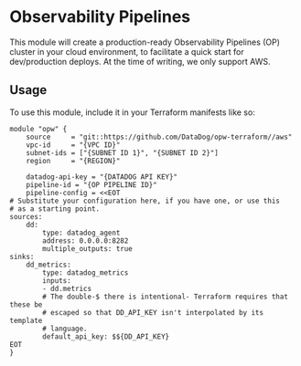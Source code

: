 # Observability Pipelines
This module will create a production-ready Observability Pipelines (OP) cluster in your cloud environment, to facilitate a quick start for dev/production deploys. At the time of writing, we only support AWS.

## Usage
To use this module, include it in your Terraform manifests like so:

```
module "opw" {
    source     = "git::https://github.com/DataDog/opw-terraform//aws"
    vpc-id     = "{VPC ID}"
    subnet-ids = ["{SUBNET ID 1}", "{SUBNET ID 2}"]
    region     = "{REGION}"

    datadog-api-key = "{DATADOG API KEY}"
    pipeline-id = "{OP PIPELINE ID}"
    pipeline-config = <<EOT
# Substitute your configuration here, if you have one, or use this
# as a starting point.
sources:
    dd:
        type: datadog_agent
        address: 0.0.0.0:8282
        multiple_outputs: true
sinks:
    dd_metrics:
        type: datadog_metrics
        inputs:
        - dd.metrics
        # The double-$ there is intentional- Terraform requires that these be
        # escaped so that DD_API_KEY isn't interpolated by its template
        # language.
        default_api_key: $${DD_API_KEY}
EOT
}
```